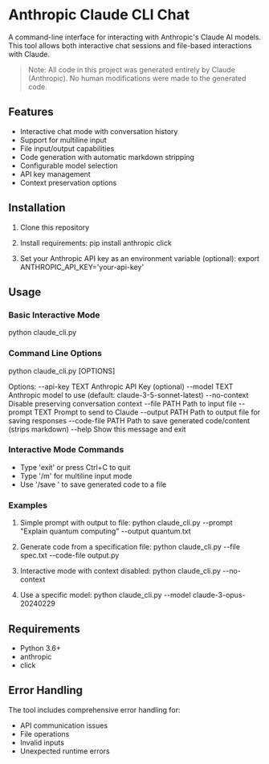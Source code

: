 # Anthropic Claude CLI Chat

A command-line interface for interacting with Anthropic's Claude AI models. This tool allows both interactive chat sessions and file-based interactions with Claude.

> Note: All code in this project was generated entirely by Claude (Anthropic). No human modifications were made to the generated code.

## Features

- Interactive chat mode with conversation history
- Support for multiline input
- File input/output capabilities
- Code generation with automatic markdown stripping
- Configurable model selection
- API key management
- Context preservation options

## Installation

1. Clone this repository
2. Install requirements:
pip install anthropic click

3. Set your Anthropic API key as an environment variable (optional):
export ANTHROPIC_API_KEY='your-api-key'

## Usage

### Basic Interactive Mode
python claude_cli.py

### Command Line Options
python claude_cli.py [OPTIONS]

Options:
  --api-key TEXT        Anthropic API Key (optional)
  --model TEXT          Anthropic model to use (default: claude-3-5-sonnet-latest)
  --no-context         Disable preserving conversation context
  --file PATH          Path to input file
  --prompt TEXT        Prompt to send to Claude
  --output PATH        Path to output file for saving responses
  --code-file PATH     Path to save generated code/content (strips markdown)
  --help              Show this message and exit

### Interactive Mode Commands
- Type 'exit' or press Ctrl+C to quit
- Type '/m' for multiline input mode
- Use '/save <filename>' to save generated code to a file

### Examples

1. Simple prompt with output to file:
python claude_cli.py --prompt "Explain quantum computing" --output quantum.txt

2. Generate code from a specification file:
python claude_cli.py --file spec.txt --code-file output.py

3. Interactive mode with context disabled:
python claude_cli.py --no-context

4. Use a specific model:
python claude_cli.py --model claude-3-opus-20240229

## Requirements

- Python 3.6+
- anthropic
- click

## Error Handling

The tool includes comprehensive error handling for:
- API communication issues
- File operations
- Invalid inputs
- Unexpected runtime errors